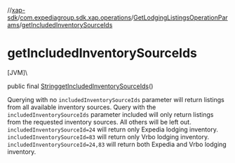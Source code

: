 //[xap-sdk](../../../index.md)/[com.expediagroup.sdk.xap.operations](../index.md)/[GetLodgingListingsOperationParams](index.md)/[getIncludedInventorySourceIds](get-included-inventory-source-ids.md)

# getIncludedInventorySourceIds

[JVM]\

public final [String](https://docs.oracle.com/javase/8/docs/api/java/lang/String.html)[getIncludedInventorySourceIds](get-included-inventory-source-ids.md)()

Querying with no `includedInventorySourceIds` parameter will return listings from all available inventory sources.  Query with the `includedInventorySourceIds` parameter included will only return listings from the requested inventory sources. All others will be left out.  `includedInventorySourceId=24` will return only Expedia lodging inventory.  `includedInventorySourceId=83` will return only Vrbo lodging inventory.  `includedInventorySourceId=24,83` will return both Expedia and Vrbo lodging inventory.
